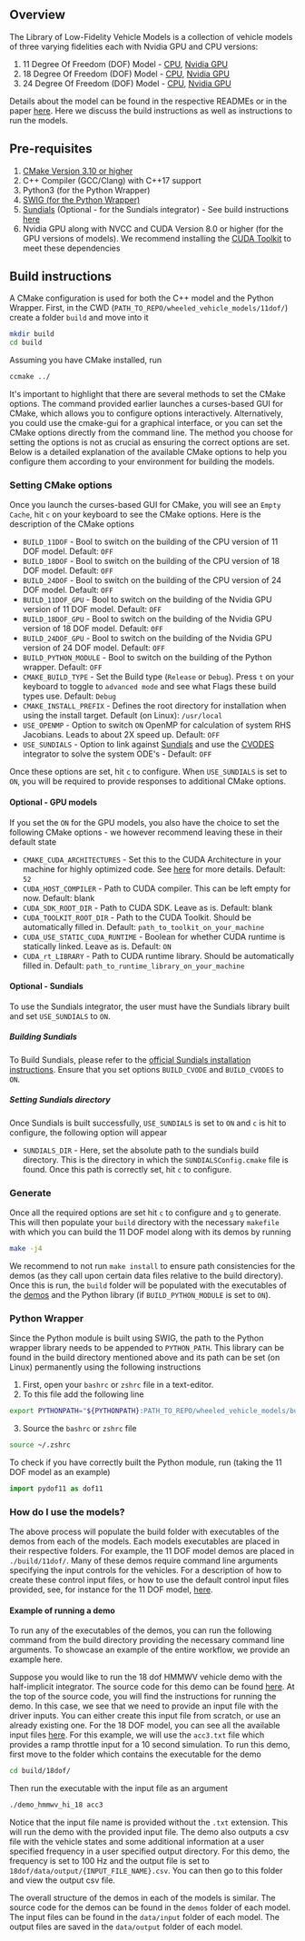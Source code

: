 ## Overview
The Library of Low-Fidelity Vehicle Models is a collection of vehicle models of three varying fidelities each with Nvidia GPU and CPU versions:
1. 11 Degree Of Freedom (DOF) Model - [CPU](./11dof/), [Nvidia GPU](./11dof-gpu/)
2. 18 Degree Of Freedom (DOF) Model - [CPU](./18dof/), [Nvidia GPU](./18dof-gpu/)
3. 24 Degree Of Freedom (DOF) Model - [CPU](./24dof/), [Nvidia GPU](./24dof-gpu/)

Details about the model can be found in the respective READMEs or in the paper [here](../paper/). Here we discuss the build instructions as well as instructions to run the models.

## Pre-requisites
1. [CMake Version 3.10 or higher](https://cmake.org/download/)
2. C++ Compiler (GCC/Clang) with C++17 support
3. Python3 (for the Python Wrapper)
4. [SWIG (for the Python Wrapper)](https://www.swig.org/download.html)
5. [Sundials](https://sundials.readthedocs.io/en/latest/) (Optional - for the Sundials integrator) - See build instructions [here](#optional---sundials)
6. Nvidia GPU along with NVCC and CUDA Version 8.0 or higher (for the GPU versions of models). We recommend installing the [CUDA Toolkit](https://developer.nvidia.com/cuda-12-0-0-download-archive) to meet these dependencies

## Build instructions
A CMake configuration is used for both the C++ model and the Python Wrapper. First, in the CWD (`PATH_TO_REPO/wheeled_vehicle_models/11dof/`) create a folder `build` and move into it
```bash
mkdir build
cd build
```
Assuming you have CMake installed, run 
```bash
ccmake ../
```
It's important to highlight that there are several methods to set the CMake options. The command provided earlier launches a curses-based GUI for CMake, which allows you to configure options interactively. Alternatively, you could use the cmake-gui for a graphical interface, or you can set the CMake options directly from the command line. The method you choose for setting the options is not as crucial as ensuring the correct options are set. Below is a detailed explanation of the available CMake options to help you configure them according to your environment for building the models.

### Setting CMake options
Once you launch the curses-based GUI for CMake, you will see an `Empty Cache`, hit `c` on your keyboard to see the CMake options. Here is the description of the CMake options
- `BUILD_11DOF` - Bool to switch on the building of the CPU version of 11 DOF model. Default: `OFF`
- `BUILD_18DOF` - Bool to switch on the building of the CPU version of 18 DOF model. Default: `OFF`
- `BUILD_24DOF` - Bool to switch on the building of the CPU version of 24 DOF model. Default: `OFF`
- `BUILD_11DOF_GPU` - Bool to switch on the building of the Nvidia GPU version of 11 DOF model. Default: `OFF`
- `BUILD_18DOF_GPU` - Bool to switch on the building of the Nvidia GPU version of 18 DOF model. Default: `OFF`
- `BUILD_24DOF_GPU` - Bool to switch on the building of the Nvidia GPU version of 24 DOF model. Default: `OFF`
- `BUILD_PYTHON_MODULE` - Bool to switch on the building of the Python wrapper. Default: `OFF`
- `CMAKE_BUILD_TYPE` - Set the Build type (`Release` or `Debug`). Press `t` on your keyboard to toggle to `advanced mode` and see what Flags these build types use. Default: `Debug`
- `CMAKE_INSTALL_PREFIX` - Defines the root directory for installation when using the install target. Default (on Linux): `/usr/local`
- `USE_OPENMP` - Option to switch `ON` OpenMP for calculation of system RHS Jacobians. Leads to about 2X speed up. Default: `OFF`
- `USE_SUNDIALS` - Option to link against [Sundials](https://sundials.readthedocs.io/en/latest/) and use the [CVODES](https://sundials.readthedocs.io/en/latest/cvodes/index.html) integrator to solve the system ODE's - Default: `OFF`

Once these options are set, hit `c` to configure. When `USE_SUNDIALS` is set to `ON`, you will be required to provide responses to additional CMake options.

#### Optional - GPU models
If you set the `ON` for the GPU models, you also have the choice to set the following CMake options - we however recommend leaving these in their default state
- `CMAKE_CUDA_ARCHITECTURES` - Set this to the CUDA Architecture in your machine for highly optimized code. See [here](https://arnon.dk/matching-sm-architectures-arch-and-gencode-for-various-nvidia-cards/) for more details. Default: `52`
- `CUDA_HOST_COMPILER` - Path to CUDA compiler. This can be left empty for now. Default: blank
- `CUDA_SDK_ROOT_DIR` - Path to CUDA SDK. Leave as is. Default: blank
- `CUDA_TOOLKIT_ROOT_DIR` - Path to the CUDA Toolkit. Should be automatically filled in. Default: `path_to_toolkit_on_your_machine`
- `CUDA_USE_STATIC_CUDA_RUNTIME` - Boolean for whether CUDA runtime is statically linked. Leave as is. Default: `ON`
- `CUDA_rt_LIBRARY` - Path to CUDA runtime library. Should be automatically filled in. Default: `path_to_runtime_library_on_your_machine`

#### Optional - Sundials
To use the Sundials integrator, the user must have the Sundials library built and set `USE_SUNDIALS` to `ON`.  
##### Building Sundials
To Build Sundials, please refer to the [official Sundials installation instructions](https://sundials.readthedocs.io/en/latest/Install_link.html). Ensure that you set options `BUILD_CVODE` and `BUILD_CVODES` to `ON`.
##### Setting Sundials directory
Once Sundials is built successfully, `USE_SUNDIALS` is set to `ON` and `c` is hit to configure, the following option will appear
- `SUNDIALS_DIR` - Here, set the absolute path to the sundials build directory. This is the directory in which the `SUNDIALSConfig.cmake` file is found.
Once this path is correctly set, hit `c` to configure.

### Generate
Once all the required options are set hit `c` to configure and `g` to generate. This will then populate your `build` directory with the necessary `makefile` with which you can build the 11 DOF model along with its demos by running
```bash
make -j4
```
We recommend to not run `make install` to ensure path consistencies for the demos (as they call upon certain data files relative to the build directory).  
Once this is run, the `build` folder will be populated with the executables of the [demos](./demos) and the Python library (if `BUILD_PYTHON_MODULE` is set to `ON`).  


### Python Wrapper
Since the Python module is built using SWIG, the path to the Python wrapper library needs to be appended to `PYTHON_PATH`. This library can be found in the build directory mentioned above and its path can be set (on Linux) permanently using the following instructions
1) First, open your `bashrc` or `zshrc` file in a text-editor.
2) To this file add the following line
```bash
export PYTHONPATH="${PYTHONPATH}:PATH_TO_REPO/wheeled_vehicle_models/build/"
```
3) Source the `bashrc` or `zshrc` file
```bash
source ~/.zshrc
```
To check if you have correctly built the Python module, run (taking the 11 DOF model as an example)
```python
import pydof11 as dof11
```

### How do I use the models?
The above process will populate the build folder with executables of the demos from each of the models. Each models executables are placed in their respective folders. For example, the 11 DOF model demos are placed in `./build/11dof/`. Many of these demos require command line arguments specifying the input controls for the vehicles. For a description of how to create these control input files, or how to use the default control input files provided, see, for instance for the 11 DOF model, [here](./11dof/README.md#how-do-i-provide-driver-inputs).

#### Example of running a demo
To run any of the executables of the demos, you can run the following command from the build directory providing the necessary command line arguments. To showcase an example of the entire workflow, we provide an example here.

Suppose you would like to run the 18 dof HMMWV vehicle demo with the half-implicit integrator. The source code for this demo can be found [here](./18dof/demos/HMMWV/demo_hmmwv_hi.cpp). At the top of the source code, you will find the instructions for running the demo. In this case, we see that we need to provide an input file with the driver inputs. You can either create this input file from scratch, or use an already existing one. For the 18 DOF model, you can see all the available input files [here](./18dof/data/input/). For this example, we will use the `acc3.txt` file which provides a ramp throttle input for a 10 second simulation. To run this demo, first move to the folder which contains the executable for the demo
```bash
cd build/18dof/
```
Then run the executable with the input file as an argument
```bash
./demo_hmmwv_hi_18 acc3
```
Notice that the input file name is provided without the `.txt` extension. This will run the demo with the provided input file. The demo also outputs a csv file with the vehicle states and some additional information at a user specified frequency in a user specified output directory. For this demo, the frequency is set to 100 Hz and the output file is set to `18dof/data/output/{INPUT_FILE_NAME}.csv`. You can then go to this folder and view the output csv file.

The overall structure of the demos in each of the models is similar. The source code for the demos can be found in the `demos` folder of each model. The input files can be found in the `data/input` folder of each model. The output files are saved in the `data/output` folder of each model.